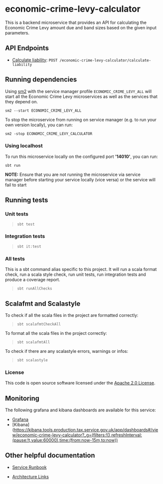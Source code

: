 # economic-crime-levy-calculator

This is a backend microservice that provides an API for calculating the Economic Crime Levy
amount due and band sizes based on the given input parameters.

## API Endpoints
 
- [Calculate liability](api-docs/calculate-liability.md): `POST /economic-crime-levy-calculator/calculate-liability`


## Running dependencies

Using [sm2](https://github.com/hmrc/sm2)
with the service manager profile `ECONOMIC_CRIME_LEVY_ALL` will start
all the Economic Crime Levy microservices as well as the services
that they depend on.

```
sm2 --start ECONOMIC_CRIME_LEVY_ALL
```

To stop the microservice from running on service manager (e.g. to run your own version locally), you can run:

```
sm2 -stop ECONOMIC_CRIME_LEVY_CALCULATOR  
```

### Using localhost

To run this microservice locally on the configured port **'14010'**, you can run:

```
sbt run 
```

**NOTE:** Ensure that you are not running the microservice via service manager before starting your service locally (vice versa) or the service will fail to start


## Running tests

### Unit tests

> `sbt test`

### Integration tests

> `sbt it:test`

### All tests

This is a sbt command alias specific to this project. It will run a scala format
check, run a scala style check, run unit tests, run integration tests and produce a coverage report.
> `sbt runAllChecks`

## Scalafmt and Scalastyle

To check if all the scala files in the project are formatted correctly:
> `sbt scalafmtCheckAll`

To format all the scala files in the project correctly:
> `sbt scalafmtAll`

To check if there are any scalastyle errors, warnings or infos:
> `sbt scalastyle`

### License

This code is open source software licensed under
the [Apache 2.0 License]("http://www.apache.org/licenses/LICENSE-2.0.html").


## Monitoring

The following grafana and kibana dashboards are available for this service:

* [Grafana](https://grafana.tools.production.tax.service.gov.uk/d/economic-crime-levy-calculator/economic-crime-levy-calculator?orgId=1&from=now-24h&to=now&timezone=browser&var-ecsServiceName=ecs-economic-crime-levy-calculator-protected-Service-46dVq7s7W4nI&var-ecsServicePrefix=ecs-economic-crime-levy-calculator-protected&refresh=15m)
* [Kibana](https://kibana.tools.production.tax.service.gov.uk/app/dashboards#/view/economic-crime-levy-calculator?_g=(filters:!(),refreshInterval:(pause:!t,value:60000),time:(from:now-15m,to:now))

## Other helpful documentation

* [Service Runbook](https://confluence.tools.tax.service.gov.uk/display/ELSY/Economic+Crime+Levy+%28ECL%29+Runbook)

* [Architecture Links](https://confluence.tools.tax.service.gov.uk/pages/viewpage.action?pageId=859504759)